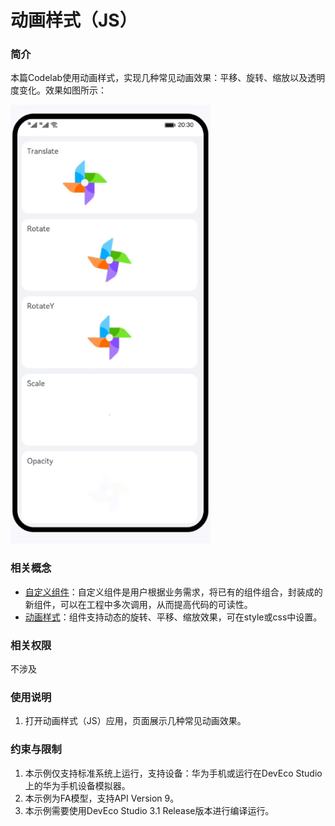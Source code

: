 # 动画样式（JS）
### 简介
本篇Codelab使用动画样式，实现几种常见动画效果：平移、旋转、缩放以及透明度变化。效果如图所示：

![](screenshots/device/animation.gif)
### 相关概念
- [自定义组件](https://developer.harmonyos.com/cn/docs/documentation/doc-references-V3/js-components-custom-basic-usage-0000001477981289-V3)：自定义组件是用户根据业务需求，将已有的组件组合，封装成的新组件，可以在工程中多次调用，从而提高代码的可读性。
- [动画样式](https://developer.harmonyos.com/cn/docs/documentation/doc-references-V3/js-components-common-animation-0000001477981245-V3)：组件支持动态的旋转、平移、缩放效果，可在style或css中设置。
### 相关权限
不涉及
### 使用说明
1. 打开动画样式（JS）应用，页面展示几种常见动画效果。
### 约束与限制
1. 本示例仅支持标准系统上运行，支持设备：华为手机或运行在DevEco Studio上的华为手机设备模拟器。
2. 本示例为FA模型，支持API Version 9。
3. 本示例需要使用DevEco Studio 3.1 Release版本进行编译运行。
